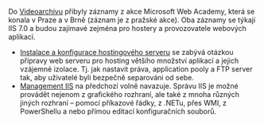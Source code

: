 <!-- dcterms:identifier = aspnetcz#232 -->
<!-- dcterms:title = Nové záznamy z akcí o IIS 7.0 -->
<!-- dcterms:abstract = Do Videoarchivu přibyly záznamy z akce Microsoft Web Academy, která se konala v Praze a v Brně (záznam je z pražské akce). Oba záznamy se týkají IIS 7.0 a budou zajímavé zejména pro hostery a provozovatele webových aplikací. -->
<!-- np9:categoryId = 6 -->
<!-- x4w:category = Akce a události -->
<!-- np9:authorId = 1 -->
<!-- np9:authorEmail = michal.valasek@altairis.cz -->
<!-- dcterms:creator = Michal Altair Valášek -->
<!-- dcterms:created = 2009-05-20T15:35:59.89+02:00 -->
<!-- dcterms:date = 2009-05-20T15:35:59.89+02:00 -->

Do [Videoarchivu](http://videoarchiv.altairis.cz/) přibyly záznamy z akce Microsoft Web Academy, která se konala v Praze a v Brně (záznam je z pražské akce). Oba záznamy se týkají IIS 7.0 a budou zajímavé zejména pro hostery a provozovatele webových aplikací.

*   [Instalace a konfigurace hostingového serveru](http://videoarchiv.altairis.cz/Entries/33-microsoft-web-academy-instalace-a-konfigurace-hostingoveho-serveru.aspx) se zabývá otázkou přípravy web serveru pro hosting většího množství aplikací a jejich vzájemné izolace. Tj. jak nastavit práva, application pooly a FTP server tak, aby uživatelé byli bezpečně separováni od sebe.
*   [Management IIS](http://videoarchiv.altairis.cz/Entries/34-microsoft-web-academy-management-iis-7-0.aspx) na předchozí volně navazuje. Správu IIS je možné provádět nejenom z grafického rozhraní, ale také z mnoha různých jiných rozhraní – pomocí příkazové řádky, z .NETu, přes WMI, z PowerShellu a nebo přímou editací konfiguračních souborů. 